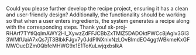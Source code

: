 Could you please further develop the recipe project, ensuring it has a clean and user-friendly design? Additionally, the functionality should be working so that when a user enters ingredients, the system generates a recipe along with the corresponding steps. Thank you!
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
